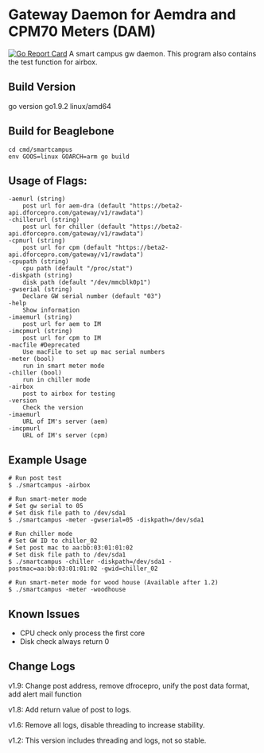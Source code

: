# Gateway Daemon for Aemdra and CPM70 Meters (DAM)
[![Go Report Card](https://goreportcard.com/badge/github.com/tig4605246/smartcampus)](https://goreportcard.com/report/github.com/tig4605246/smartcampus)
A smart campus gw daemon. This program also contains the test function for airbox.

## Build Version

go version go1.9.2 linux/amd64

## Build for Beaglebone

````
cd cmd/smartcampus
env GOOS=linux GOARCH=arm go build
````

## Usage of Flags:

````
-aemurl (string)
    post url for aem-dra (default "https://beta2-api.dforcepro.com/gateway/v1/rawdata")
-chillerurl (string)
    post url for chiller (default "https://beta2-api.dforcepro.com/gateway/v1/rawdata")
-cpmurl (string)
    post url for cpm (default "https://beta2-api.dforcepro.com/gateway/v1/rawdata")
-cpupath (string)
    cpu path (default "/proc/stat")
-diskpath (string)
    disk path (default "/dev/mmcblk0p1")
-gwserial (string)
    Declare GW serial number (default "03")
-help
    Show information
-imaemurl (string)
    post url for aem to IM
-imcpmurl (string)
    post url for cpm to IM
-macfile #Deprecated
    Use macFile to set up mac serial numbers 
-meter (bool)
    run in smart meter mode
-chiller (bool)
    run in chiller mode
-airbox
    post to airbox for testing
-version
    Check the version
-imaemurl
    URL of IM's server (aem)
-imcpmurl
    URL of IM's server (cpm)
````

## Example Usage

````
# Run post test
$ ./smartcampus -airbox

# Run smart-meter mode
# Set gw serial to 05
# Set disk file path to /dev/sda1
$ ./smartcampus -meter -gwserial=05 -diskpath=/dev/sda1

# Run chiller mode
# Set GW ID to chiller_02
# Set post mac to aa:bb:03:01:01:02
# Set disk file path to /dev/sda1
$ ./smartcampus -chiller -diskpath=/dev/sda1 -postmac=aa:bb:03:01:01:02 -gwid=chiller_02

# Run smart-meter mode for wood house (Available after 1.2)
$ ./smartcampus -meter -woodhouse
````

## Known Issues

*  CPU check only process the first core
*  Disk check always return 0

## Change Logs

v1.9: Change post address, remove dfrocepro, unify the post data format, add alert mail function

v1.8: Add return value of post to logs.

v1.6: Remove all logs, disable threading to increase stability.

v1.2: This version includes threading and logs, not so stable.
